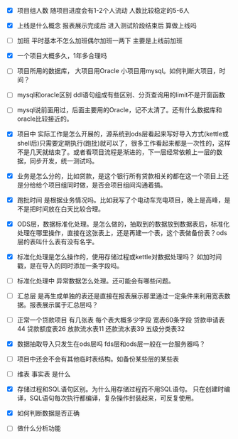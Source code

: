 - [x] 项目组人数  随项目进度会有1-2个人流动 人数比较稳定的5-6人
- [x] 上线是什么概念   报表展示完成后 进入测试阶段结束后 算做上线吗
- [ ] 加班  平时基本不怎么加班偶尔加班一两下  主要是上线前加班
- [x] 一个项目大概多久，1年多合理吗
- [ ] 项目所用的数据库， 大项目用Oracle 小项目用mysql。如何判断大项目，时间？
- [ ] mysql和oracle区别 ddl语句组成有些区别、分页查询用的limit不是开窗函数
- [ ] mysql说前面用过，后面主要用的Oracle，记不太清了。还有什么数据库和oracle比较接近的。
- [x] 项目中 实际工作是怎么开展的，源系统到ods层看起来写好导入方式(kettle或shell后)只需要定期执行(跑批)就可以了，很多工作看起来都是一次性的，这样不是几天就结束了。或者看项目流程是渐进的，下一层经常依赖上一层的数据，同步开发，统一测试吗。
- [x] 业务是怎么分的，比如贷款，是这个银行所有贷款相关的都在这一个项目上还是分给给个项目组同时做，是否会项目组间沟通着搞。
- [x] 跑批时间 是根据业务情况吗。比如我写了个电动车充电项目，晚上是高峰，是不是把时间放在白天比较合理。
- [x] ODS层，数据标准化处理。是怎么做的，抽取到的数据放到数据表后，标准化处理在哪里操作，直接在这张表上，还是再建一个表，这个表做备份表？ods层的表叫什么表有没有名字。
- [x] 标准化处理是怎么操作的，使用存储过程或kettle对数据处理吗？ 如加时间戳，是在导入的同时添加一条字段吗。
- [ ] 标准化处理中 异常数据怎么处理。还可能会有哪些问题。
- [ ] 汇总层 是再生成单独的表还是直接在报表展示那里通过一定条件来利用宽表数据。报表展示属于汇总层吗？
- [ ] 正常一个贷款项目 有几张表 每个表大概多少字段    宽表60条字段  贷款申请表44  贷款额度表26 放款流水表11  还款流水表39   五级分类表32
- [x] 数据抽取导入只发生在ods层吗   fds层和ods层一般在一台服务器吗？
- [ ] 项目中还会不会有其他临时表结构。如备份某些层的某些表
- [ ] 维表 事实表 是什么
- [x] 存储过程和SQL语句区别。为什么用存储过程而不用SQL语句。      只在创建时编译，SQL语句每次执行都编译，复杂操作封装起来，可反复使用。
- [x] 如何判断数据是否正确
- [ ] 做什么分析功能

